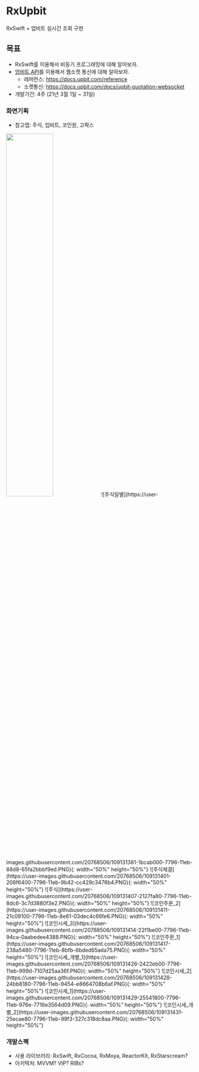 # RxUpbit
RxSwift + 업비트 실시간 조회 구현

## 목표
- RxSwift를 이용해서 비동기 프로그래밍에 대해 알아보자.
- [업비트 API](https://docs.upbit.com/reference#%EC%A0%84%EC%B2%B4-%EA%B3%84%EC%A2%8C-%EC%A1%B0%ED%9A%8C)를 이용해서 웹소켓 통신에 대해 알아보자.
    - 레퍼런스: https://docs.upbit.com/reference
    - 소켓통신: https://docs.upbit.com/docs/upbit-quotation-websocket
- 개발기간: 4주 (21년 3월 1일 ~ 31일)

### 화면기획
- 참고앱: 주식, 업비트, 코인원, 고팍스
<img src="https://user-images.githubusercontent.com/20768506/109131381-1bcab000-7796-11eb-88d8-65fa2bbbf9ed.PNG" width="50%">
![주식일별](https://user-images.githubusercontent.com/20768506/109131381-1bcab000-7796-11eb-88d8-65fa2bbbf9ed.PNG){: width="50%" height="50%"}
![주식체결](https://user-images.githubusercontent.com/20768506/109131401-208f6400-7796-11eb-9b42-cc429c3476b4.PNG){: width="50%" height="50%"}
![주식](https://user-images.githubusercontent.com/20768506/109131407-2127fa80-7796-11eb-8dc6-3c7d3880f3e2.PNG){: width="50%" height="50%"}
![코인주문_2](https://user-images.githubusercontent.com/20768506/109131411-21c09100-7796-11eb-8e61-03dec4c66fe6.PNG){: width="50%" height="50%"}
![코인시세_3](https://user-images.githubusercontent.com/20768506/109131414-22f1be00-7796-11eb-94ca-0aabedee4388.PNG){: width="50%" height="50%"}
![코인주문_1](https://user-images.githubusercontent.com/20768506/109131417-238a5480-7796-11eb-8bfb-6bded65ada75.PNG){: width="50%" height="50%"}
![코인시세_개별_1](https://user-images.githubusercontent.com/20768506/109131426-2422eb00-7796-11eb-999d-7107d25aa36f.PNG){: width="50%" height="50%"}
![코인시세_2](https://user-images.githubusercontent.com/20768506/109131428-24bb8180-7796-11eb-9454-e8664708b6af.PNG){: width="50%" height="50%"}
![코인시세_1](https://user-images.githubusercontent.com/20768506/109131429-25541800-7796-11eb-976e-7716e3564d09.PNG){: width="50%" height="50%"}
![코인시세_개별_2](https://user-images.githubusercontent.com/20768506/109131431-25ecae80-7796-11eb-99f3-327c318dc8aa.PNG){: width="50%" height="50%"}


### 개발스펙
- 사용 라이브러리: RxSwift, RxCocoa, RxMoya, ReactorKit, RxStarscream?
- 아키텍처: MVVM? VIP? RIBs?

